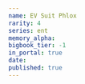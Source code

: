 ```yaml
---
name: EV Suit Phlox
rarity: 4
series: ent
memory_alpha:
bigbook_tier: -1
in_portal: true
date:
published: true
---
```



